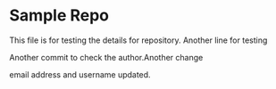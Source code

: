 # Sample Repo
This file is for testing the details for repository.
Another line for testing

Another commit to check the author.Another change

email address and username updated.